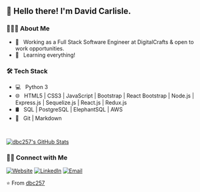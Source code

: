 <h2> 👋 Hello there! I'm David Carlisle.</h2>

<h3> 👨🏻‍💻 About Me </h3>

- 💼 &nbsp; Working as a Full Stack Software Engineer at DigitalCrafts & open to work opportunities.
- 🌱 &nbsp; Learning everything!


<h3>🛠 Tech Stack</h3>

- 💻 &nbsp; Python 3
- 🌐 &nbsp; HTML5 | CSS3 | JavaScript | Bootstrap | React Bootstrap | Node.js | Express.js | Sequelize.js | React.js | Redux.js
- 🛢 &nbsp; SQL | PostgreSQL | ElephantSQL | AWS
- 🔧 &nbsp; Git | Markdown 


<br/>

[![dbc257's GitHub Stats](https://github-readme-stats.vercel.app/api?username=dbc257&show_icons=true)](https://github.com/dbc257)

<h3> 🤝🏻 Connect with Me </h3>

<p>
<a href="https://www.davidcarlisle.me/" target-"_blank"><img alt="Website" src="https://img.shields.io/badge/Website-www.davidcarlisle.me/-blue?style=flat-square&logo=google-chrome"></a>
<a href="https://www.linkedin.com/in/dbc257/" target-"_blank"><img alt="LinkedIn" src="https://img.shields.io/badge/LinkedIn-David%20Carlisle%20-blue?style=flat-square&logo=linkedin"></a>
<a href="mailto:davidcarlisle100@gmail.com"><img alt="Email" src="https://img.shields.io/badge/Email-davidcarlisle100@gmail.com-blue?style=flat-square&logo=gmail"></a>
</p>

⭐️ From [dbc257](https://github.com/dbc257)


<!--
**dbc257/dbc257** is a ✨ _special_ ✨ repository because its `README.md` (this file) appears on your GitHub profile.
### Hi there 👋
 align="center"

Here are some ideas to get you started:

- 🔭 I’m currently working on ...
- 🌱 I’m currently learning ...
- 👯 I’m looking to collaborate on ...
- 🤔 I’m looking for help with ...
- 💬 Ask me about ...
- 📫 How to reach me: ...
- 😄 Pronouns: ...
- ⚡ Fun fact: ...
-->
